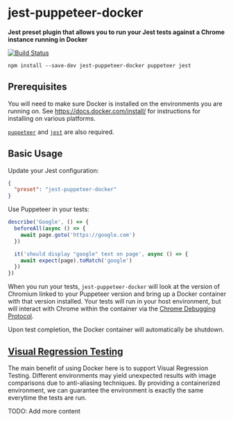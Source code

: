 # jest-puppeteer-docker
**Jest preset plugin that allows you to run your Jest tests against a Chrome instance running in Docker**

[![Build Status](https://travis-ci.org/gidztech/jest-puppeteer-docker.svg?branch=master)](https://travis-ci.org/gidztech/jest-puppeteer-docker)

```
npm install --save-dev jest-puppeteer-docker puppeteer jest
```


## Prerequisites
You will need to make sure Docker is installed on the environments you are running on. See https://docs.docker.com/install/ for instructions for installing on various platforms.

[`puppeteer`](https://www.google.com/search?q=puppeteer&ie=utf-8&oe=utf-8&client=firefox-b-ab) and [`jest`](https://jestjs.io/) are also required.

## Basic Usage

Update your Jest configuration:

```json
{
  "preset": "jest-puppeteer-docker"
}
```

Use Puppeteer in your tests:

```js
describe('Google', () => {
  beforeAll(async () => {
    await page.goto('https://google.com')
  })

  it('should display "google" text on page', async () => {
    await expect(page).toMatch('google')
  })
})
```
When you run your tests, `jest-puppeteer-docker` will look at the version of Chromium linked to your Puppeteer version and bring up a Docker container with that version installed. Your tests will run in your host environment, but will interact with Chrome within the container via the [Chrome Debugging Protocol](https://chromedevtools.github.io/devtools-protocol/).

Upon test completion, the Docker container will automatically be shutdown.

## [Visual Regression Testing](https://medium.com/huddle-engineering/visual-regression-testing-ff7a1d31a112)
The main benefit of using Docker here is to support Visual Regression Testing. Different environments may yield unexpected results with image comparisons due to anti-aliasing techniques. By providing a containerized environment, we can guarantee the environment is exactly the same everytime the tests are run.

TODO: Add more content
